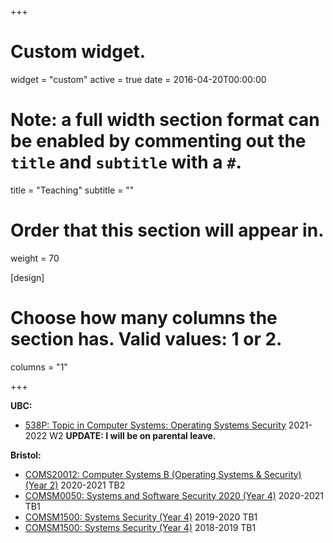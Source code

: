+++
# Custom widget.
widget = "custom"
active = true
date = 2016-04-20T00:00:00

# Note: a full width section format can be enabled by commenting out the `title` and `subtitle` with a `#`.
title = "Teaching"
subtitle = ""

# Order that this section will appear in.
weight = 70

[design]
  # Choose how many columns the section has. Valid values: 1 or 2.
  columns = "1"

+++

**UBC:**
- [538P: Topic in Computer Systems: Operating Systems Security](https://courses.students.ubc.ca/cs/courseschedule?pname=subjarea&tname=subj-course&dept=CPSC&course=538P) 2021-2022 W2 **UPDATE: I will be on parental leave.**

**Bristol:**
- [COMS20012: Computer Systems B (Operating Systems & Security) (Year 2)](https://www.bris.ac.uk/unit-programme-catalogue/UnitDetails.jsa?ayrCode=20%2F21&unitCode=COMS20012) 2020-2021 TB2
- [COMSM0050: Systems and Software Security 2020 (Year 4)](https://www.bris.ac.uk/unit-programme-catalogue/UnitDetails.jsa?ayrCode=20%2F21&unitCode=COMSM0050) 2020-2021 TB1
- [COMSM1500: Systems Security (Year 4)](https://www.bris.ac.uk/unit-programme-catalogue/UnitDetails.jsa?ayrCode=19%2F20&unitCode=COMSM1500) 2019-2020 TB1
- [COMSM1500: Systems Security (Year 4)](https://www.bris.ac.uk/unit-programme-catalogue/UnitDetails.jsa?ayrCode=18%2F19&unitCode=COMSM1500) 2018-2019 TB1
